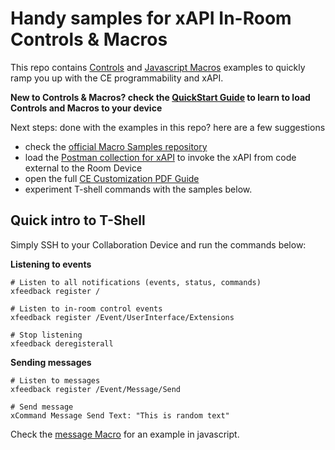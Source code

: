 # Handy samples for xAPI In-Room Controls & Macros

This repo contains [Controls](./controls) and [Javascript Macros](./macros) examples to quickly ramp you up with the CE programmability and xAPI. 

**New to Controls & Macros? check the [QuickStart Guide](./QuickStart.md) to learn to load Controls and Macros to your device**

Next steps: done with the examples in this repo? here are a few suggestions
- check the [official Macro Samples repository](https://github.com/CiscoDevNet/roomdevices-macros-samples)
- load the [Postman collection for xAPI](https://github.com/CiscoDevNet/postman-xapi) to invoke the xAPI from code external to the Room Device
- open the full [CE Customization PDF Guide](https://www.cisco.com/c/dam/en/us/td/docs/telepresence/endpoint/ce92/sx-mx-dx-room-kit-customization-guide-ce92.pdf)
- experiment T-shell commands with the samples below.


## Quick intro to T-Shell

Simply SSH to your Collaboration Device and run the commands below:

**Listening to events**


```shell
# Listen to all notifications (events, status, commands)
xfeedback register /
```

```shell
# Listen to in-room control events
xfeedback register /Event/UserInterface/Extensions
```

```shell
# Stop listening
xfeedback deregisterall
```


**Sending messages**

```shell
# Listen to messages
xfeedback register /Event/Message/Send
```

```shell
# Send message
xCommand Message Send Text: "This is random text"
```

Check the [message Macro](macros/8-message.js) for an example in javascript.